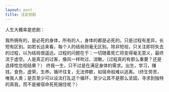 ```yaml
---
layout: post
title: 注定悲剧
---
```


人生大概率是悲剧：

我所拥有的，是必死的身体，所有的人，身体的都是必死的。只是过程有差异，长短有区别。如若长远来看，每个人的结局则毫无区别。除非短视，只关注即将失去的过程，以为结局很遥远。过程的问题在于：一切随着死亡将变得毫无意义，最终流于虚空。人是真正的过客，像风一样吹过、消散。（过程真的有那么重要？还是选择性忽视结果？）
终我一生，只不过是在满足身体的需求。出生，学习，赚钱，食色，虚荣，生养。循环往复，无法停歇，如宿命般难以逃离。（终生劳苦，唯我人类；是否至少可以设法打乱这个循环，至少让其不是那么坚固，寻求到独特的真我，而不是被宿命死死捆住呢？）
